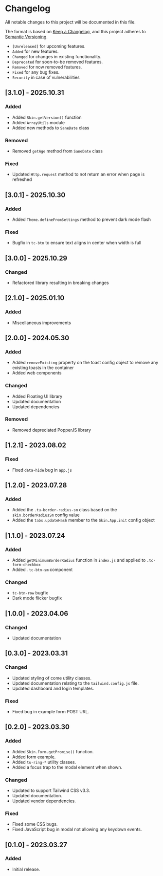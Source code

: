 # Changelog

All notable changes to this project will be documented in this file.

The format is based on [Keep a Changelog](https://keepachangelog.com/en/1.0.0/),
and this project adheres to [Semantic Versioning](https://semver.org/spec/v2.0.0.html).

- `[Unreleased]` for upcoming features.
- `Added` for new features.
- `Changed` for changes in existing functionality.
- `Deprecated` for soon-to-be removed features.
- `Removed` for now removed features.
- `Fixed` for any bug fixes.
- `Security` in case of vulnerabilities

## [3.1.0] - 2025.10.31

### Added

- Added `Skin.getVersion()` function
- Added `ArrayUtils` module
- Added new methods to `SaneDate` class

### Removed

- Removed `getAge` method from `SaneDate` class

### Fixed

- Updated `Http.request` method to not return an error when page is refreshed

## [3.0.1] - 2025.10.30

### Added

- Added `Theme.defineFromSettings` method to prevent dark mode flash

### Fixed

- Bugfix in `tc-btn` to ensure text aligns in center when width is full

## [3.0.0] - 2025.10.29

### Changed

- Refactored library resulting in breaking changes

## [2.1.0] - 2025.01.10

### Added

- Miscellaneous improvements

## [2.0.0] - 2024.05.30

### Added

- Added `removeExisting` property on the toast config object to remove any existing toasts in the container
- Added web components

### Changed

- Added Floating UI library
- Updated documentation
- Updated dependencies

### Removed

- Removed depreciated PopperJS library

## [1.2.1] - 2023.08.02

### Fixed

- Fixed `data-hide` bug in `app.js`

## [1.2.0] - 2023.07.28

### Added

- Added the `.tu-border-radius-sm` class based on the `skin.borderRadiusSm` config value
- Added the `tabs.updateHash` member to the `Skin.App.init` config object

## [1.1.0] - 2023.07.24

### Added

- Added `getMinimumBorderRadius` function in `index.js` and applied to `.tc-form-checkbox`
- Added `.tc-btn-sm` component

### Changed

- `tc-btn-row` bugfix
- Dark mode flicker bugfix

## [1.0.0] - 2023.04.06

### Changed

- Updated documentation

## [0.3.0] - 2023.03.31

### Changed

- Updated styling of come utility classes.
- Updated documentation relating to the `tailwind.config.js` file.
- Updated dashboard and login templates.

### Fixed

- Fixed bug in example form POST URL.

## [0.2.0] - 2023.03.30

### Added

- Added `Skin.Form.getPromise()` function.
- Added form example.
- Added `tu-ring-*` utility classes.
- Added a focus trap to the modal element when shown.

### Changed

- Updated to support Tailwind CSS v3.3.
- Updated documentation.
- Updated vendor dependencies.

### Fixed

- Fixed some CSS bugs.
- Fixed JavaScript bug in modal not allowing any keydown events.

## [0.1.0] - 2023.03.27

### Added

- Initial release.